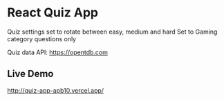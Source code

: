# React Quiz App

Quiz settings set to rotate between easy, medium and hard 
Set to Gaming category questions only 

Quiz data API: https://opentdb.com

## Live Demo
http://quiz-app-apb10.vercel.app/
